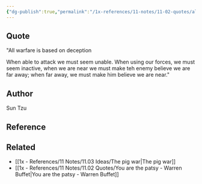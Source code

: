 ```yaml
---
{"dg-publish":true,"permalink":"/1x-references/11-notes/11-02-quotes/all-warfare-is-based-on-deception-sun-tzu/","title":"All warfare is based on deception - Sun Tzu","dgShowBacklinks":false}
---
```



## Quote
"All warfare is based on deception

When able to attack we must seem unable. When using our forces, we must seem inactive, when we are near we must make teh enemy believe we are far away; when far away, we must make him believe we are near."


## Author
Sun Tzu

## Reference


## Related
- [[1x - References/11 Notes/11.03 Ideas/The pig war\|The pig war]]
- [[1x - References/11 Notes/11.02 Quotes/You are the patsy - Warren Buffet\|You are the patsy - Warren Buffet]]